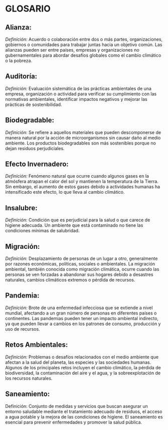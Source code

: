 # GLOSARIO


## Alianza:

*Definición:* Acuerdo o colaboración entre dos o más partes, organizaciones, gobiernos o comunidades para trabajar juntas hacia un objetivo común.  Las alianzas pueden ser entre países, empresas y organizaciones no gubernamentales para abordar desafíos  globales como el cambio climático o la pobreza.

## Auditoría:

 *Definición:* Evaluación sistemática de las prácticas ambientales de una empresa, organización o actividad para verificar su cumplimiento con las normativas ambientales, 
 identificar impactos negativos y mejorar las prácticas de sostenibilidad.


## Biodegradable:

 *Definición:* Se refiere a aquellos materiales que pueden descomponerse de manera natural por la acción de microorganismos sin causar daño al medio ambiente. 
 Los productos biodegradables son más sostenibles porque no dejan residuos perjudiciales.
   


## Efecto Invernadero:

  *Definición:* Fenómeno natural que ocurre cuando algunos gases en la atmósfera atrapan el calor del sol y mantienen la temperatura de la Tierra. 
  Sin embargo, el aumento de estos gases debido a actividades humanas ha intensificado este efecto, lo que lleva al cambio climático.
   


## Insalubre:

  *Definición:* Condición que es perjudicial para la salud o que carece de higiene adecuada.
  Un ambiente que está contaminado no tiene las condiciones mínimas de salubridad.
    


## Migración:

  *Definición:* Desplazamiento de personas de un lugar a otro, generalmente por razones económicas, políticas, sociales o ambientales. 
  La migración ambiental, también conocida como migración climática, ocurre cuando las personas se ven forzadas a abandonar sus hogares debido a desastres naturales, 
  cambios climáticos extremos o pérdida de recursos.
   


## Pandemia:

  *Definición:* Brote de una enfermedad infecciosa que se extiende a nivel mundial, afectando a un gran número de personas en diferentes países o continentes. 
  Las pandemias pueden tener un impacto ambiental indirecto, ya que pueden llevar a cambios en los patrones de consumo, producción y uso de recursos.
   



## Retos Ambientales:

  *Definición:* Problemas o desafíos relacionados con el medio ambiente que afectan a la salud del planeta, las especies y las sociedades humanas.
  Algunos de los principales retos incluyen el cambio climático, la pérdida de biodiversidad, la contaminación del aire y el agua, y la sobreexplotación de los recursos naturales.
    



## Saneamiento:

  Definición: Conjunto de medidas y servicios que buscan asegurar un entorno saludable mediante el tratamiento adecuado de residuos, el acceso a agua potable y la mejora de las condiciones de higiene. 
  El saneamiento es esencial para prevenir enfermedades y promover la salud pública.
  
